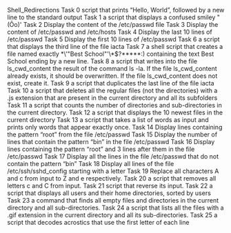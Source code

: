 Shell_Redirections
Task 0 script that prints “Hello, World”, followed by a new line to the standard output
Task 1 a script that displays a confused smiley "(Ôo)'
Task 2 Display the content of the /etc/passwd file
Task 3 Display the content of /etc/passwd and /etc/hosts
Task 4 Display the last 10 lines of /etc/passwd
Task 5 Display the first 10 lines of /etc/passwd
Task 6 a script that displays the third line of the file iacta
Task 7 a shell script that creates a file named exactly \*\\'"Best School"\'\\*$\?\*\*\*\*\*:) containing the text Best School ending by a new line.
Task 8 a script that writes into the file ls_cwd_content the result of the command ls -la. If the file ls_cwd_content already exists, it should be overwritten. If the file ls_cwd_content does not exist, create it.
Task 9 a script that duplicates the last line of the file iacta
Task 10 a script that deletes all the regular files (not the directories) with a .js extension that are present in the current directory and all its subfolders
Task 11 a script that counts the number of directories and sub-directories in the current directory.
Task 12 a script that displays the 10 newest files in the current directory
Task 13 a script that takes a list of words as input and prints only words that appear exactly once.
Task 14 Display lines containing the pattern “root” from the file /etc/passwd
Task 15 Display the number of lines that contain the pattern “bin” in the file /etc/passwd
Task 16 Display lines containing the pattern “root” and 3 lines after them in the file /etc/passwd
Task 17 Display all the lines in the file /etc/passwd that do not contain the pattern “bin”
Task 18 Display all lines of the file /etc/ssh/sshd_config starting with a letter
Task 19 Replace all characters A and c from input to Z and e respectively.
Task 20 a script that removes all letters c and C from input.
Task 21  script that reverse its input.
Task 22 a script that displays all users and their home directories, sorted by users
Task 23 a command that finds all empty files and directories in the current directory and all sub-directories.
Task 24 a script that lists all the files with a .gif extension in the current directory and all its sub-directories.
Task 25 a script that decodes acrostics that use the first letter of each line
